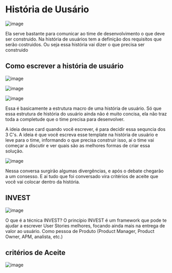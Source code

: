 # História de Uusário

![image](https://user-images.githubusercontent.com/52088444/234596693-2e7937fb-fcb7-4606-b9bf-499bee74e9a6.png)

Ela serve bastante para comunicar ao time de desenvolvimento o que deve ser construido. Na história de usuários tem a definição dos requisitos que serão costruidos. Ou seja essa história vai dizer o que precisa ser construido

## Como escrever a história de usuário

![image](https://user-images.githubusercontent.com/52088444/234597579-2dea53e1-4628-4194-9462-8cc8bbc861ee.png)

![image](https://user-images.githubusercontent.com/52088444/234597753-093a2fb4-3248-4e85-9af6-65d6fd1eb51f.png)

![image](https://user-images.githubusercontent.com/52088444/234597940-1807b222-678a-461e-b671-0358e1d8bcd6.png)

Essa é basicamente a estrutura macro de uma história de usuário. Só que essa estrutura de história do usuário ainda não é muito concisa, ela não traz toda a completude que o time precisa para desenvolver.

A ideia desse card quando você escrever, é para decidir essa sequncia dos 3 C's. A ideia é que você escreva esse template na história de usuário e leve para o time, informando o que precisa construir isso, aí o time vai começar a discutir e ver quais são as melhores formas de criar essa solução.

![image](https://user-images.githubusercontent.com/52088444/234598490-d1e6a580-8e42-439e-bb9d-91900bd57279.png)

Nessa conversa surgirão algumas divergências, e após o debate chegarão a um consesso. E aí tudo que foi conversado vira critérios de aceite que você vai colocar dentro da história.

## INVEST

![image](https://user-images.githubusercontent.com/52088444/234599869-49fbc6e4-9768-4706-8444-dfaab6e80b87.png)

O que é a técnica INVEST?
O princípio INVEST é um framework que pode te ajudar a escrever User Stories melhores, focando ainda mais na entrega de valor ao usuário. Como pessoa de Produto (Product Manager, Product Owner, APM, analista, etc.)


## critérios de Aceite

![image](https://user-images.githubusercontent.com/52088444/234600754-5048f9a5-f974-4be4-add5-4d082e4fe19f.png)

